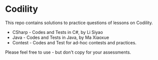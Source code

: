 # Codility

This repo contains solutions to practice questions of lessons on Codility. 

- CSharp - Codes and Tests in C#, by Li Siyao
- Java - Codes and Tests in Java, by Ma Xiaoxue
- Contest - Codes and Test for ad-hoc contests and practices. 

Please feel free to use - but don't copy for your assessments. 

